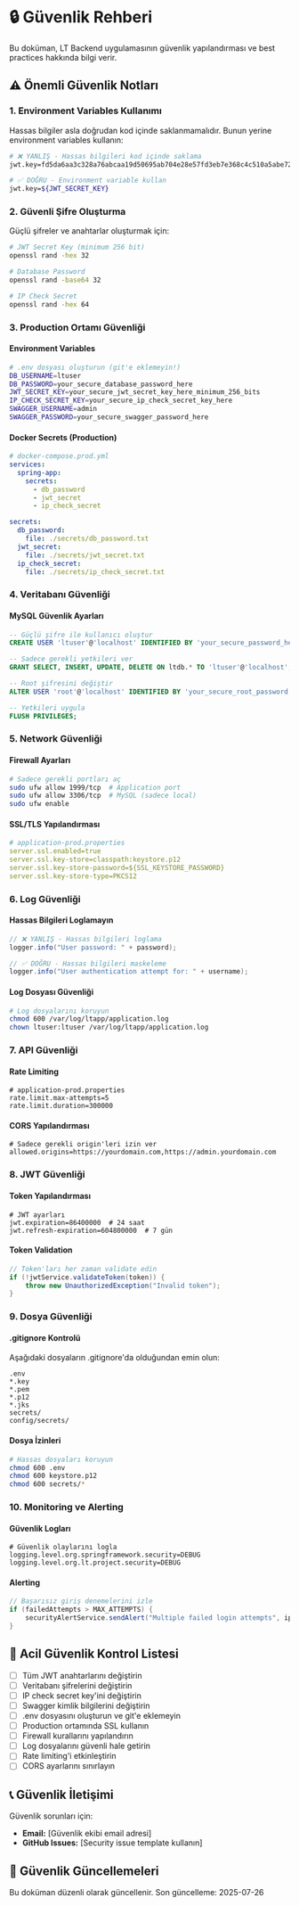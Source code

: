 # 🔒 Güvenlik Rehberi

Bu doküman, LT Backend uygulamasının güvenlik yapılandırması ve best practices hakkında bilgi verir.

## ⚠️ Önemli Güvenlik Notları

### 1. Environment Variables Kullanımı
Hassas bilgiler asla doğrudan kod içinde saklanmamalıdır. Bunun yerine environment variables kullanın:

```bash
# ❌ YANLIŞ - Hassas bilgileri kod içinde saklama
jwt.key=fd5da6aa3c328a76abcaa19d50695ab704e28e57fd3eb7e368c4c510a5abe728320c7cc9c3a77a7c7899d75694e1859286e7d345ac80ea4df616c5fe9b1e061a71

# ✅ DOĞRU - Environment variable kullan
jwt.key=${JWT_SECRET_KEY}
```

### 2. Güvenli Şifre Oluşturma
Güçlü şifreler ve anahtarlar oluşturmak için:

```bash
# JWT Secret Key (minimum 256 bit)
openssl rand -hex 32

# Database Password
openssl rand -base64 32

# IP Check Secret
openssl rand -hex 64
```

### 3. Production Ortamı Güvenliği

#### Environment Variables
```bash
# .env dosyası oluşturun (git'e eklemeyin!)
DB_USERNAME=ltuser
DB_PASSWORD=your_secure_database_password_here
JWT_SECRET_KEY=your_secure_jwt_secret_key_here_minimum_256_bits
IP_CHECK_SECRET_KEY=your_secure_ip_check_secret_key_here
SWAGGER_USERNAME=admin
SWAGGER_PASSWORD=your_secure_swagger_password_here
```

#### Docker Secrets (Production)
```yaml
# docker-compose.prod.yml
services:
  spring-app:
    secrets:
      - db_password
      - jwt_secret
      - ip_check_secret

secrets:
  db_password:
    file: ./secrets/db_password.txt
  jwt_secret:
    file: ./secrets/jwt_secret.txt
  ip_check_secret:
    file: ./secrets/ip_check_secret.txt
```

### 4. Veritabanı Güvenliği

#### MySQL Güvenlik Ayarları
```sql
-- Güçlü şifre ile kullanıcı oluştur
CREATE USER 'ltuser'@'localhost' IDENTIFIED BY 'your_secure_password_here';

-- Sadece gerekli yetkileri ver
GRANT SELECT, INSERT, UPDATE, DELETE ON ltdb.* TO 'ltuser'@'localhost';

-- Root şifresini değiştir
ALTER USER 'root'@'localhost' IDENTIFIED BY 'your_secure_root_password';

-- Yetkileri uygula
FLUSH PRIVILEGES;
```

### 5. Network Güvenliği

#### Firewall Ayarları
```bash
# Sadece gerekli portları aç
sudo ufw allow 1999/tcp  # Application port
sudo ufw allow 3306/tcp  # MySQL (sadece local)
sudo ufw enable
```

#### SSL/TLS Yapılandırması
```yaml
# application-prod.properties
server.ssl.enabled=true
server.ssl.key-store=classpath:keystore.p12
server.ssl.key-store-password=${SSL_KEYSTORE_PASSWORD}
server.ssl.key-store-type=PKCS12
```

### 6. Log Güvenliği

#### Hassas Bilgileri Loglamayın
```java
// ❌ YANLIŞ - Hassas bilgileri loglama
logger.info("User password: " + password);

// ✅ DOĞRU - Hassas bilgileri maskeleme
logger.info("User authentication attempt for: " + username);
```

#### Log Dosyası Güvenliği
```bash
# Log dosyalarını koruyun
chmod 600 /var/log/ltapp/application.log
chown ltuser:ltuser /var/log/ltapp/application.log
```

### 7. API Güvenliği

#### Rate Limiting
```properties
# application-prod.properties
rate.limit.max-attempts=5
rate.limit.duration=300000
```

#### CORS Yapılandırması
```properties
# Sadece gerekli origin'leri izin ver
allowed.origins=https://yourdomain.com,https://admin.yourdomain.com
```

### 8. JWT Güvenliği

#### Token Yapılandırması
```properties
# JWT ayarları
jwt.expiration=86400000  # 24 saat
jwt.refresh-expiration=604800000  # 7 gün
```

#### Token Validation
```java
// Token'ları her zaman validate edin
if (!jwtService.validateToken(token)) {
    throw new UnauthorizedException("Invalid token");
}
```

### 9. Dosya Güvenliği

#### .gitignore Kontrolü
Aşağıdaki dosyaların .gitignore'da olduğundan emin olun:
```
.env
*.key
*.pem
*.p12
*.jks
secrets/
config/secrets/
```

#### Dosya İzinleri
```bash
# Hassas dosyaları koruyun
chmod 600 .env
chmod 600 keystore.p12
chmod 600 secrets/*
```

### 10. Monitoring ve Alerting

#### Güvenlik Logları
```properties
# Güvenlik olaylarını logla
logging.level.org.springframework.security=DEBUG
logging.level.org.lt.project.security=DEBUG
```

#### Alerting
```java
// Başarısız giriş denemelerini izle
if (failedAttempts > MAX_ATTEMPTS) {
    securityAlertService.sendAlert("Multiple failed login attempts", ipAddress);
}
```

## 🚨 Acil Güvenlik Kontrol Listesi

- [ ] Tüm JWT anahtarlarını değiştirin
- [ ] Veritabanı şifrelerini değiştirin
- [ ] IP check secret key'ini değiştirin
- [ ] Swagger kimlik bilgilerini değiştirin
- [ ] .env dosyasını oluşturun ve git'e eklemeyin
- [ ] Production ortamında SSL kullanın
- [ ] Firewall kurallarını yapılandırın
- [ ] Log dosyalarını güvenli hale getirin
- [ ] Rate limiting'i etkinleştirin
- [ ] CORS ayarlarını sınırlayın

## 📞 Güvenlik İletişimi

Güvenlik sorunları için:
- **Email:** [Güvenlik ekibi email adresi]
- **GitHub Issues:** [Security issue template kullanın]

## 🔄 Güvenlik Güncellemeleri

Bu doküman düzenli olarak güncellenir. Son güncelleme: 2025-07-26